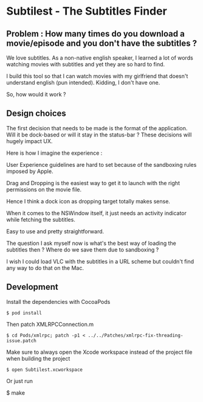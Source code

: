 # Subtilest - The Subtitles Finder

## Problem : How many times do you download a movie/episode and you don't have the subtitles ?

We love subtitles. As a non-native english speaker, I learned a lot of words watching movies with subtitles and yet they are so hard to find. 

I build this tool so that I can watch movies with my girlfriend that doesn't understand english (pun intended). Kidding, I don't have one.

So, how would it work ?

## Design choices

The first decision that needs to be made is the format of the application. Will it be dock-based or will it stay in the status-bar ? These decisions will hugely impact UX.

Here is how I imagine the experience :

User Experience guidelines are hard to set because of the sandboxing rules imposed by Apple. 

Drag and Dropping is the easiest way to get it to launch with the right permissions on the movie file. 

Hence I think a dock icon as dropping target totally makes sense.

When it comes to the NSWindow itself, it just needs an activity indicator while fetching the subtitles.

Easy to use and pretty straightforward.

The question I ask myself now is what's the best way of loading the subtitles then ? Where do we save them due to sandboxing ? 

I wish I could load VLC with the subtitles in a URL scheme but couldn't find any way to do that on the Mac.

## Development

Install the dependencies with CocoaPods

    $ pod install

Then patch XMLRPCConnection.m

    $ cd Pods/xmlrpc; patch -p1 < ../../Patches/xmlrpc-fix-threading-issue.patch

Make sure to always open the Xcode workspace instead of the project file when building the project

    $ open Subtilest.xcworkspace

Or just run

  $ make